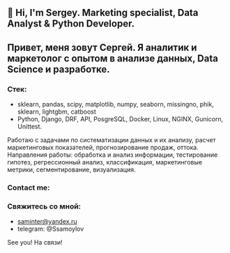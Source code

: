 ## 👋 Hi, I'm Sergey. Marketing specialist, Data Analyst & Python Developer.
## Привет, меня зовут Сергей. Я аналитик и маркетолог с опытом в анализе данных, Data Science и разработке.
### Стек:
- sklearn, pandas, scipy, matplotlib, numpy, seaborn, missingno, phik, sklearn, lightgbm, catboost
- Python, Django, DRF, API, PosgreSQL, Docker, Linux, NGINX, Gunicorn, Unittest.

Работаю с задачами по систематизации данных и их анализу, расчет маркетинговых показателей, прогнозирование продаж, оттока.
Направления работы: обработка и анализ информации, тестирование гипотез, регрессионный анализ, классификация, маркетинговые метрики, сегментирование, визуализация.
### Contact me:
### Свяжитесь со мной:
- saminter@yandex.ru
- telegram: @Ssamoylov

See you!
На связи! 
<!---
saminter22/saminter22 is a ✨ special ✨ repository because its `README.md` (this file) appears on your GitHub profile.
You can click the Preview link to take a look at your changes.
--->
